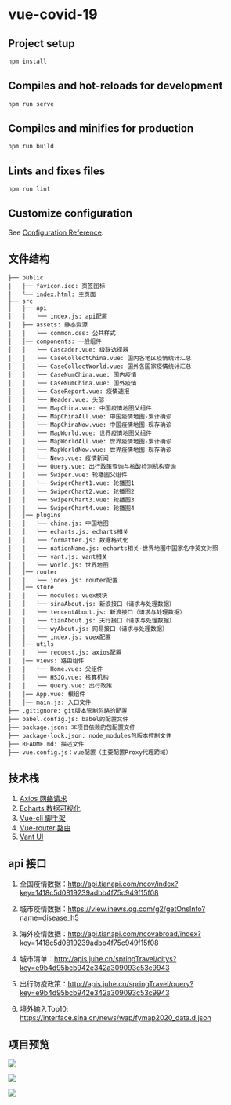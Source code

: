 # vue-covid-19

## Project setup

```js
npm install
```

## Compiles and hot-reloads for development

```js
npm run serve
```

## Compiles and minifies for production

```js
npm run build
```

## Lints and fixes files

```js
npm run lint
```

## Customize configuration

See [Configuration Reference](https://cli.vuejs.org/config/).


## 文件结构

```
├── public
│   ├── favicon.ico: 页签图标
│   └── index.html: 主页面
├── src
│   ├── api
│   │   └── index.js: api配置
│   ├── assets: 静态资源
│   │   └── common.css: 公共样式
│   │── components: 一般组件
│   │   └── Cascader.vue: 级联选择器
│   │   └── CaseCollectChina.vue: 国内各地区疫情统计汇总
│   │   └── CaseCollectWorld.vue: 国外各国家疫情统计汇总
│   │   └── CaseNumChina.vue: 国内疫情
│   │   └── CaseNumChina.vue: 国外疫情
│   │   └── CaseReport.vue: 疫情速报
│   │   └── Header.vue: 头部
│   │   └── MapChina.vue: 中国疫情地图父组件
│   │   └── MapChinaAll.vue: 中国疫情地图-累计确诊
│   │   └── MapChinaNow.vue: 中国疫情地图-现存确诊
│   │   └── MapWorld.vue: 世界疫情地图父组件
│   │   └── MapWorldAll.vue: 世界疫情地图-累计确诊
│   │   └── MapWorldNow.vue: 世界疫情地图-现存确诊
│   │   └── News.vue: 疫情新闻
│   │   └── Query.vue: 出行政策查询与核酸检测机构查询
│   │   └── Swiper.vue: 轮播图父组件
│   │   └── SwiperChart1.vue: 轮播图1
│   │   └── SwiperChart2.vue: 轮播图2
│   │   └── SwiperChart3.vue: 轮播图3
│   │   └── SwiperChart4.vue: 轮播图4
│   │── plugins
│   │   └── china.js: 中国地图
│   │   └── echarts.js: echarts相关
│   │   └── formatter.js: 数据格式化
│   │   └── nationName.js: echarts相关-世界地图中国家名中英文对照
│   │   └── vant.js: vant相关
│   │   └── world.js: 世界地图
│   │── router
│   │   └── index.js: router配置
│   │── store
│   │   └── modules: vuex模块
│   │   └── sinaAbout.js: 新浪接口（请求与处理数据）
│   │   └── tencentAbout.js: 新浪接口（请求与处理数据）
│   │   └── tianAbout.js: 天行接口（请求与处理数据）
│   │   └── wyAbout.js: 网易接口（请求与处理数据）
│   │   └── index.js: vuex配置
│   │── utils
│   │   └── request.js: axios配置
│   │── views: 路由组件
│   │   └── Home.vue: 父组件
│   │   └── HSJG.vue: 核算机构
│   │   └── Query.vue: 出行政策
│   │── App.vue: 根组件
│   │── main.js: 入口文件
├── .gitignore: git版本管制忽略的配置
├── babel.config.js: babel的配置文件
├── package.json: 本项目依赖的包配置文件
├── package-lock.json: node_modules包版本控制文件 
├── README.md: 描述文件
├── vue.config.js：vue配置（主要配置Proxy代理跨域）
```

## 技术栈

1. [Axios 网络请求](http://www.axios-js.com/)
2. [Echarts 数据可视化](https://echarts.apache.org/zh/index.html)
3. [Vue-cli 脚手架](https://cli.vuejs.org/zh/)
4. [Vue-router 路由](https://router.vuejs.org/zh/)
5. [Vant UI](https://vant-contrib.gitee.io/vant/#/zh-CN/)

## api 接口

1. 全国疫情数据：<http://api.tianapi.com/ncov/index?key=1418c5d0819239adbb4f75c949f15f08>

2. 城市疫情数据：<https://view.inews.qq.com/g2/getOnsInfo?name=disease_h5>

3. 海外疫情数据：<http://api.tianapi.com/ncovabroad/index?key=1418c5d0819239adbb4f75c949f15f08>

4. 城市清单：<http://apis.juhe.cn/springTravel/citys?key=e9b4d95bcb942e342a309093c53c9943>

5. 出行防疫政策：<http://apis.juhe.cn/springTravel/query?key=e9b4d95bcb942e342a309093c53c9943>

6. 境外输入Top10: <https://interface.sina.cn/news/wap/fymap2020_data.d.json>

## 项目预览

![](https://tva1.sinaimg.cn/large/e6c9d24egy1h0vj94o0gqj20xl0u0jv2.jpg)

![](https://tva1.sinaimg.cn/large/e6c9d24egy1h0vj9a2aqij20zl0u0gpk.jpg)

![](https://tva1.sinaimg.cn/large/e6c9d24egy1h0vjad6sukj21sj0u0ahv.jpg)
